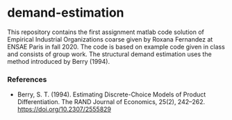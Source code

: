 # demand-estimation

This repository contains the first assignment matlab code solution of Empirical Industrial Organizations coarse given by Roxana Fernandez at ENSAE Paris in fall 2020.
The code is based on example code given in class and consists of group work. 
The structural demand estimation uses the method introduced by Berry (1994).


### References
- Berry, S. T. (1994). Estimating Discrete-Choice Models of Product Differentiation. The RAND Journal of Economics, 25(2), 242–262. https://doi.org/10.2307/2555829
